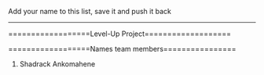 Add your name to this list, save it and push it back
____________________________________________________

==================Level-Up Project===================

==================Names team members================

1. Shadrack Ankomahene
